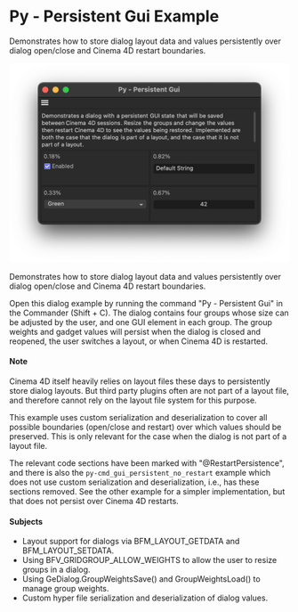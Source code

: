 # Py - Persistent Gui Example

Demonstrates how to store dialog layout data and values persistently over dialog open/close
and Cinema 4D restart boundaries.

![](preview.png)


Demonstrates how to store dialog layout data and values persistently over dialog open/close and Cinema 4D restart boundaries.

Open this dialog example by running the command "Py - Persistent Gui" in the Commander (Shift + C). The dialog contains four groups whose size can be adjusted by the user, and one GUI element in each group. The group weights and gadget values will persist when the dialog is closed and reopened, the user switches a layout, or when Cinema 4D is restarted.

#### Note

Cinema 4D itself heavily relies on layout files these days to persistently store dialog layouts. But third party plugins often are not part of a layout file, and therefore cannot rely on the layout file system for this purpose.

This example uses custom serialization and deserialization to cover all possible boundaries (open/close and restart) over which values should be preserved. This is only relevant for the case when the dialog is not part of a layout file.

The relevant code sections have been marked with "@RestartPersistence", and there is also the `py-cmd_gui_persistent_no_restart` example which does not use custom serialization and deserialization, i.e., has these sections removed. See the other example for a simpler implementation, but that does not persist over Cinema 4D restarts.

#### Subjects

- Layout support for dialogs via BFM_LAYOUT_GETDATA and BFM_LAYOUT_SETDATA.
- Using BFV_GRIDGROUP_ALLOW_WEIGHTS to allow the user to resize groups in a dialog.
- Using GeDialog.GroupWeightsSave() and GroupWeightsLoad() to manage group weights.
- Custom hyper file serialization and deserialization of dialog values.